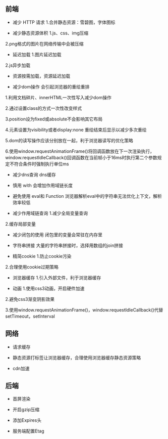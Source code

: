 
## 前端

- 减少 HTTP 请求
1.合并静态资源：雪碧图，字体图标

- 减少静态资源体积
1.js、css、img压缩

2.png格式的图片在网络传输中会被压缩

- 延迟加载
1.图片延迟加载

2.js异步加载

- 资源按需加载，资源延迟加载

- 减少dom操作
会引起浏览器的重绘重排

1.利用文档碎片、innerHTML一次性写入减少dom操作

2.通过设置class的方式一次性改变样式

3.position设为fixed或absolute不会影响其它布局

4.元素设置为visibility或者display:none 重绘结束后显示以减少多次重绘

5.dom的读写操作应该分别放在一起，利于浏览器读写的优化策略

6.使用window.requestAnimationFrame()将回调函数放在下一次渲染执行，window.requestIdleCallback()回调函数在当前帧小于16ms时执行第二个参数规定不符合条件时强制执行单位ms

- 减少dns查询
dns缓存

- 慎用 with
会增加作用域链长度

- 避免使用 eval和 Function
浏览器解析eval中的字符串无法优化上下文，解析效率较低

- 减少作用域链查询
1.减少全局变量查询

2.缓存局部变量

- 减少闭包的使用
闭包里的变量会常驻在内存里

- 字符串拼接
大量的字符串拼接时，选择用数组的join拼接

- 精简cookie
1.防止cookie污染

2.合理使用cookie过期策略

- 浏览器缓存
1.引入外部文件，利于浏览器缓存

- 动画
1.使用css3动画，开启硬件加速

2.避免css3渐变阴影效果

3.使用window.requestAnimationFrame()，window.requestIdleCallback()代替setTimeout，setInterval

## 网络

- 请求缓存

- 静态资源打标签让浏览器缓存，合理使用浏览器缓存静态资源策略

- cdn加速





## 后端

- 首屏渲染

- 开启gzip压缩

- 添加Expires头

- 服务端配置Etag
